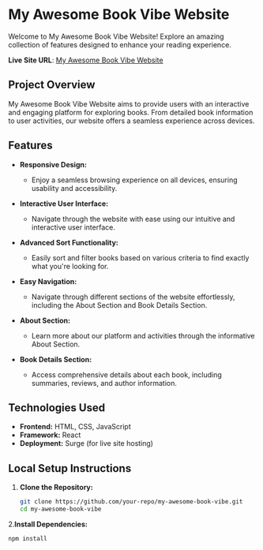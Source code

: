 # My Awesome Book Vibe Website

Welcome to My Awesome Book Vibe Website! Explore an amazing collection of features designed to enhance your reading experience.

**Live Site URL**: [My Awesome Book Vibe Website](https://hero-assignment-8.surge.sh/)

## Project Overview

My Awesome Book Vibe Website aims to provide users with an interactive and engaging platform for exploring books. From detailed book information to user activities, our website offers a seamless experience across devices.

## Features

- **Responsive Design:**
  - Enjoy a seamless browsing experience on all devices, ensuring usability and accessibility.
  
- **Interactive User Interface:**
  - Navigate through the website with ease using our intuitive and interactive user interface.
  
- **Advanced Sort Functionality:**
  - Easily sort and filter books based on various criteria to find exactly what you're looking for.
  
- **Easy Navigation:**
  - Navigate through different sections of the website effortlessly, including the About Section and Book Details Section.
  
- **About Section:**
  - Learn more about our platform and activities through the informative About Section.
  
- **Book Details Section:**
  - Access comprehensive details about each book, including summaries, reviews, and author information.

## Technologies Used

- **Frontend:** HTML, CSS, JavaScript
- **Framework:** React
- **Deployment:** Surge (for live site hosting)

## Local Setup Instructions

1. **Clone the Repository:**
   ```bash
   git clone https://github.com/your-repo/my-awesome-book-vibe.git
   cd my-awesome-book-vibe
   
2.**Install Dependencies:**
   ```bash
   npm install
